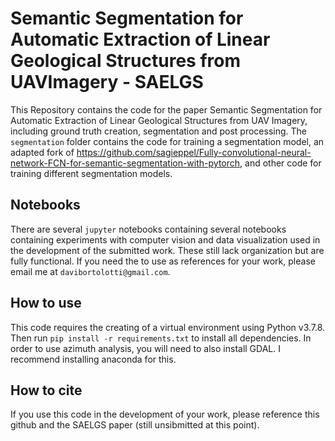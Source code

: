 # Semantic Segmentation for Automatic Extraction of Linear Geological Structures from UAVImagery - SAELGS

This Repository contains the code for the paper Semantic Segmentation for Automatic Extraction of Linear Geological Structures from UAV Imagery, including ground truth creation, segmentation and post processing. The `segmentation` folder contains the code for training a segmentation model, an adapted fork of https://github.com/sagieppel/Fully-convolutional-neural-network-FCN-for-semantic-segmentation-with-pytorch, and other code for training different segmentation models.

## Notebooks

There are several  `jupyter` notebooks containing several notebooks containing experiments with computer vision and data visualization used in the development of the submitted work. These still lack organization but are fully functional. If you need the to use as references for your work, please email me at `davibortolotti@gmail.com`.

## How to use

This code requires the creating of a virtual environment using Python v3.7.8. Then run `pip install -r requirements.txt` to install all dependencies. In order to use azimuth analysis, you will need to also install GDAL. I recommend installing anaconda for this.


## How to cite

If you use this code in the development of your work, please reference this github and the SAELGS paper (still unsibmitted at this point).
